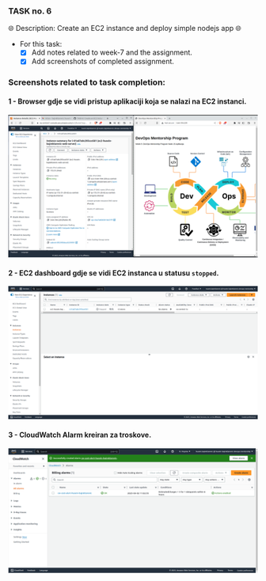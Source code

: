 ### TASK no. 6

🌐 Description: Create an EC2 instance and deploy simple nodejs app 🌐

- For this task:
    - [x] Add notes related to week-7 and the assignment.
    - [x] Add screenshots of completed assignment.

### Screenshots related to task completion:

#### 1 - Browser gdje se vidi pristup aplikaciji koja se nalazi na EC2 instanci.

![screenshot-1](/notes-img/screenshot-1.png)

#### 2 - EC2 dashboard gdje se vidi EC2 instanca u statusu `stopped`.

![screenshot-2](/notes-img/screenshot-2.png)

#### 3 - CloudWatch Alarm kreiran za troskove.

![screenshot-3](/notes-img/screenshot-3.png)